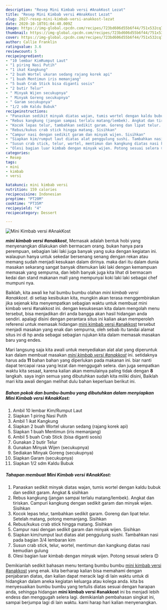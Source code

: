 ```yaml
---
description: "Resep Mini Kimbab versi #AnakKost Lezat"
title: "Resep Mini Kimbab versi #AnakKost Lezat"
slug: 2027-resep-mini-kimbab-versi-anakkost-lezat
date: 2020-10-18T01:04:40.009Z
image: https://img-global.cpcdn.com/recipes/723bd606d55b6f44/751x532cq70/mini-kimbab-versi-anakkost-foto-resep-utama.jpg
thumbnail: https://img-global.cpcdn.com/recipes/723bd606d55b6f44/751x532cq70/mini-kimbab-versi-anakkost-foto-resep-utama.jpg
cover: https://img-global.cpcdn.com/recipes/723bd606d55b6f44/751x532cq70/mini-kimbab-versi-anakkost-foto-resep-utama.jpg
author: Callie Franklin
ratingvalue: 3.6
reviewcount: 5
recipeingredient:
- "10 lembar KimRumput Laut"
- "1 piring Nasi Putih"
- "1 ikat Kangkung"
- "2 buah Wortel ukuran sedang rajang korek api"
- "1 buah Mentimun iris memanjang"
- "5 buah Crab Stick bisa diganti sosis"
- "2 butir Telur"
- " Minyak Wijen secukupnya"
- " Minyak Goreng secukupnya"
- " Garam secukupnya"
- "1/2 sdm Kaldu Bubuk"
recipeinstructions:
- "Panaskan sedikit minyak diatas wajan, tumis wortel dengan kaldu bubuk dan sedikit garam. Angkat &amp; sisihkan"
- "Rebus kangkung (jangan sampai terlalu matang/lembek). Angkat dan tiriskan. Campuri kangkung dengan sedikit garam dan minyak wijen. Sisihkan"
- "Kocok lepas telur, tambahkan sedikit garam. Goreng dan lipat telur. Setelah matang, potong memanjang. Sisihkan"
- "Rebus/kukus crab stick hingga matang. Sisihkan"
- "Campur nasi dengan sedikit garam dan minyak wijen. Sisihkan"
- "Siapkan kim/rumput laut diatas alat penggulung sushi. Tambahkan nasi pada bagian 3/4 lembaran kim"
- "Susun crab stick, telur, wortel, mentimun dan kangkung diatas nasi kemudian gulung"
- "Olesi bagian luar kimbab dengan minyak wijen. Potong sesuai selera 😊"
categories:
- Resep
tags:
- mini
- kimbab
- versi

katakunci: mini kimbab versi 
nutrition: 159 calories
recipecuisine: Indonesian
preptime: "PT20M"
cooktime: "PT35M"
recipeyield: "4"
recipecategory: Dessert

---
```



![Mini Kimbab versi #AnakKost](https://img-global.cpcdn.com/recipes/723bd606d55b6f44/751x532cq70/mini-kimbab-versi-anakkost-foto-resep-utama.jpg)

<b><i>mini kimbab versi #anakkost</i></b>, Memasak adalah bentuk hobi yang menyenangkan dilakukan oleh bermacam orang. bukan hanya para perempuan, sebagian laki laki juga banyak yang suka dengan kegiatan ini. walaupun hanya untuk sekedar bersenang senang dengan rekan atau memang sudah menjadi kesukaan dalam dirinya. maka dari itu dalam dunia masakan sekarang sangat banyak ditemukan laki laki dengan kemampuan memasak yang sempurna, dan lebih banyak juga kita lihat di bermacam kedai dan stand makanan mall yang mempunyai koki laki laki sebagai chef mumpuni nya.



Baiklah, kita awali ke hal bumbu bumbu olahan <i>mini kimbab versi #anakkost</i>. di setiap kesibukan kita, mungkin akan terasa menggembirakan jika sejenak kita menyempatkan sebagian waktu untuk membuat mini kimbab versi #anakkost ini. dengan kesuksesan kita dalam mengolah menu tersebut, bisa menjadikan diri anda bangga akan hasil hidangan anda sendiri. apalagi disini dengan perantara situs ini kalian akan memperoleh referensi untuk memasak hidangan <u>mini kimbab versi #anakkost</u> tersebut menjadi masakan yang enak dan sempurna, oleh sebab itu tandai alamat situs ini di hp anda sebagai sebagian rujukan kita dalam memasak masakan baru yang endes.


Mari langsung saja kita awali untuk menyediakan alat alat yang diperuntuk kan dalam membuat masakan <u><i>mini kimbab versi #anakkost</i></u> ini. setidaknya harus ada <b>11</b> bahan bahan yang diperlukan pada makanan ini. biar nanti dapat tercapai rasa yang lezat dan menggugah selera. dan juga sempatkan waktu kita sesaat, karena kalian akan memulainya paling tidak dengan <b>8</b> langkah. saya ingin semua yang dibutuhkan sudah kita miliki disini, Baiklah mari kita awali dengan melihat dulu bahan keperluan berikut ini.

<!--inarticleads1-->

##### Bahan pokok dan bumbu-bumbu yang dibutuhkan dalam menyiapkan Mini Kimbab versi #AnakKost:

1. Ambil 10 lembar Kim/Rumput Laut
1. Siapkan 1 piring Nasi Putih
1. Ambil 1 ikat Kangkung
1. Siapkan 2 buah Wortel ukuran sedang (rajang korek api)
1. Siapkan 1 buah Mentimun (iris memanjang)
1. Ambil 5 buah Crab Stick (bisa diganti sosis)
1. Gunakan 2 butir Telur
1. Gunakan  Minyak Wijen (secukupnya)
1. Sediakan  Minyak Goreng (secukupnya)
1. Siapkan  Garam (secukupnya)
1. Siapkan 1/2 sdm Kaldu Bubuk




<!--inarticleads2-->

##### Tahapan membuat Mini Kimbab versi #AnakKost:

1. Panaskan sedikit minyak diatas wajan, tumis wortel dengan kaldu bubuk dan sedikit garam. Angkat &amp; sisihkan
1. Rebus kangkung (jangan sampai terlalu matang/lembek). Angkat dan tiriskan. Campuri kangkung dengan sedikit garam dan minyak wijen. Sisihkan
1. Kocok lepas telur, tambahkan sedikit garam. Goreng dan lipat telur. Setelah matang, potong memanjang. Sisihkan
1. Rebus/kukus crab stick hingga matang. Sisihkan
1. Campur nasi dengan sedikit garam dan minyak wijen. Sisihkan
1. Siapkan kim/rumput laut diatas alat penggulung sushi. Tambahkan nasi pada bagian 3/4 lembaran kim
1. Susun crab stick, telur, wortel, mentimun dan kangkung diatas nasi kemudian gulung
1. Olesi bagian luar kimbab dengan minyak wijen. Potong sesuai selera 😊




Demikianlah sedikit bahasan menu tentang bumbu bumbu <u>mini kimbab versi #anakkost</u> yang enak. kita berharap kalian bisa memahami dengan penjabaran diatas, dan kalian dapat meracik lagi di lain waktu untuk di hidangkan dalam aneka kegiatan keluarga atau kolega anda. kita bs menyesuaikan bumbu bumbu yang tertulis diatas sesuai dengan harapan anda, sehingga hidangan <b>mini kimbab versi #anakkost</b> ini bs menjadi lebih endess dan menggugah selera lagi. demikianlah pembahasan singkat ini, sampai berjumpa lagi di lain waktu. kami harap hari kalian menyenangkan.
